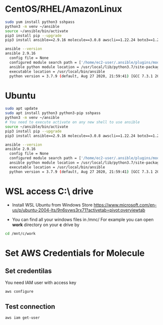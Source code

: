 # CentOS/RHEL/AmazonLinux
```bash
sudo yum install python3 sshpass 
python3 -m venv ~/ansible
source ~/ansible/bin/activate
pip3 install pip --upgrade
pip3 install ansible==2.9.16 molecule==3.0.8 awscli==1.22.24 boto3==1.20.24 boto==2.49.0 pywinrm
```

```bash
ansible --version
ansible 2.9.16
  config file = None
  configured module search path = ['/home/ec2-user/.ansible/plugins/modules', '/usr/share/ansible/plugins/modules']
  ansible python module location = /usr/local/lib/python3.7/site-packages/ansible
  executable location = /usr/local/bin/ansible
  python version = 3.7.9 (default, Aug 27 2020, 21:59:41) [GCC 7.3.1 20180712 (Red Hat 7.3.1-9)]

```

# Ubuntu
```bash
sudo apt update
sudo apt install python3 python3-pip sshpass
python3 -m venv ~/ansible
# You need to execute activate on any new shell to use ansible
source ~/ansible/bin/activate
pip3 install pip --upgrade
pip3 install ansible==2.9.16 molecule==3.0.8 awscli==1.22.24 boto3==1.20.24 boto==2.49.0 pywinrm
```

```bash
ansible --version
ansible 2.9.16
  config file = None
  configured module search path = ['/home/ec2-user/.ansible/plugins/modules', '/usr/share/ansible/plugins/modules']
  ansible python module location = /usr/local/lib/python3.7/site-packages/ansible
  executable location = /usr/local/bin/ansible
  python version = 3.7.9 (default, Aug 27 2020, 21:59:41) [GCC 7.3.1 20180712 (Red Hat 7.3.1-9)]
```

# WSL access C:\ drive
* Install WSL Ubuntu from Windows Store
https://www.microsoft.com/en-us/p/ubuntu-2004-lts/9n6svws3rx71?activetab=pivot:overviewtab

* You can find all your windows files in /mnc/<drive>
For example you can open **work** directory on your **c** drive by 
```bash
cd /mnt/c/work
```


# Set AWS Credentials for Molecule
## Set credentilas
You need IAM user with access key
```
aws configure
```
## Test connection
```
aws iam get-user
```

